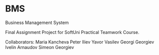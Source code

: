 # BMS
Business Management System 

Final Assignment Project for SoftUni Practical Teamwork Course.

Collaborators:
Maria Kancheva
Peter Iliev
Yavor Vasilev
Georgi Georgiev
Ivelin Arnaudov
Simeon Georgiev
